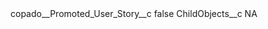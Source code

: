 <?xml version="1.0" encoding="UTF-8"?>
<CustomMetadata xmlns="http://soap.sforce.com/2006/04/metadata" xmlns:xsi="http://www.w3.org/2001/XMLSchema-instance" xmlns:xsd="http://www.w3.org/2001/XMLSchema">
    <label>copado__Promoted_User_Story__c</label>
    <protected>false</protected>
    <values>
        <field>ChildObjects__c</field>
        <value xsi:type="xsd:string">NA</value>
    </values>
</CustomMetadata>
